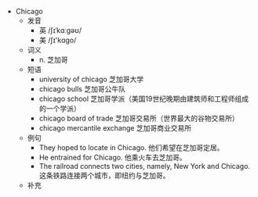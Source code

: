 - Chicago
  - 发音
    - 英 /ʃɪˈkɑːɡəʊ/
    - 美 /ʃɪ'kɑɡo/
  - 词义
    - n. 芝加哥
  - 短语
    - university of chicago 芝加哥大学
    - chicago bulls 芝加哥公牛队
    - chicago school 芝加哥学派（美国19世纪晚期由建筑师和工程师组成的一个学派）
    - chicago board of trade 芝加哥交易所（世界最大的谷物交易所）
    - chicago mercantile exchange 芝加哥商业交易所
  - 例句
    - They hoped to locate in Chicago. 他们希望在芝加哥定居。
    - He entrained for Chicago. 他乘火车去芝加哥。
    - The railroad connects two cities, namely, New York and Chicago. 这条铁路连接两个城市，即纽约与芝加哥。
  - 补充